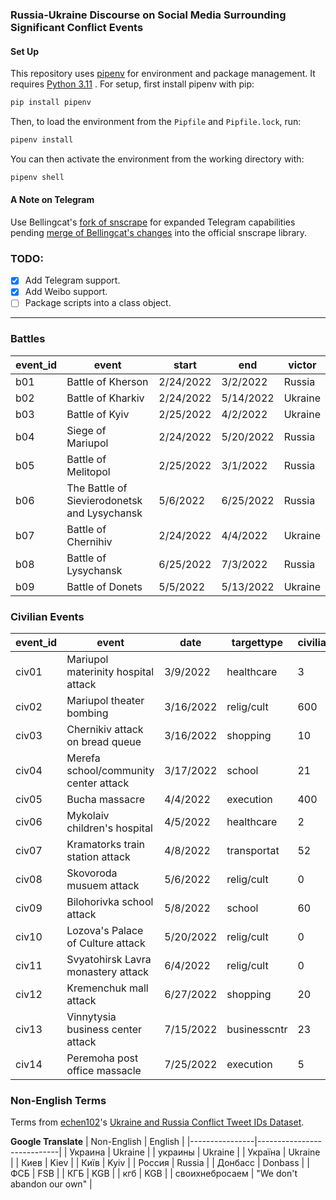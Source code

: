 ### Russia-Ukraine Discourse on Social Media Surrounding Significant Conflict Events

#### Set Up
This repository uses [pipenv](https://github.com/pypa/pipenv) for environment and package management. It requires [Python 3.11](https://www.python.org/downloads/)
. 
For setup, first install pipenv with pip:

```bash
pip install pipenv
```

Then, to load the environment from the `Pipfile` and `Pipfile.lock`, run:

```bash
pipenv install
```

You can then activate the environment from the working directory with:

```bash
pipenv shell
```

#### A Note on Telegram

Use Bellingcat's [fork of snscrape](https://github.com/bellingcat/snscrape) for expanded Telegram capabilities pending [merge of Bellingcat's changes](https://github.com/JustAnotherArchivist/snscrape/pull/413) into the official snscrape library.

### TODO:

- [x] Add Telegram support.
- [x] Add Weibo support.
- [ ] Package scripts into a class object.

---

### Battles

| event_id | event                                        | start     | end       | victor  |
|----------|----------------------------------------------|-----------|-----------|---------|
| b01      | Battle of Kherson                            | 2/24/2022 | 3/2/2022  | Russia  |
| b02      | Battle of Kharkiv                            | 2/24/2022 | 5/14/2022 | Ukraine |
| b03      | Battle of Kyiv                               | 2/25/2022 | 4/2/2022  | Ukraine |
| b04      | Siege of Mariupol                            | 2/24/2022 | 5/20/2022 | Russia  |
| b05      | Battle of Melitopol                          | 2/25/2022 | 3/1/2022  | Russia  |
| b06      | The Battle of Sievierodonetsk and Lysychansk | 5/6/2022  | 6/25/2022 | Russia  |
| b07      | Battle of Chernihiv                          | 2/24/2022 | 4/4/2022  | Ukraine |
| b08      | Battle of Lysychansk                         | 6/25/2022 | 7/3/2022  | Russia  |
| b09      | Battle of Donets                             | 5/5/2022  | 5/13/2022 | Ukraine |

### Civilian Events

| event_id | event                                 | date      | targettype   | civiliandeath |
|----------|---------------------------------------|-----------|--------------|---------------|
| civ01    | Mariupol materinity hospital attack   | 3/9/2022  | healthcare   | 3             |
| civ02    | Mariupol theater bombing              | 3/16/2022 | relig/cult   | 600           |
| civ03    | Chernikiv attack on bread queue       | 3/16/2022 | shopping     | 10            |
| civ04    | Merefa school/community center attack | 3/17/2022 | school       | 21            |
| civ05    | Bucha massacre                        | 4/4/2022  | execution    | 400           |
| civ06    | Mykolaiv children's hospital          | 4/5/2022  | healthcare   | 2             |
| civ07    | Kramatorks train station attack       | 4/8/2022  | transportat  | 52            |
| civ08    | Skovoroda musuem attack               | 5/6/2022  | relig/cult   | 0             |
| civ09    | Bilohorivka school  attack            | 5/8/2022  | school       | 60            |
| civ10    | Lozova's Palace of Culture attack     | 5/20/2022 | relig/cult   | 0             |
| civ11    | Svyatohirsk Lavra monastery attack    | 6/4/2022  | relig/cult   | 0             |
| civ12    | Kremenchuk mall attack                | 6/27/2022 | shopping     | 20            |
| civ13    | Vinnytysia business center attack     | 7/15/2022 | businesscntr | 23            |
| civ14    | Peremoha post office massacle         | 7/25/2022 | execution    | 5             |

### Non-English Terms
Terms from [echen102](https://github.com/echen102)'s [Ukraine and Russia Conflict Tweet IDs Dataset](https://github.com/echen102/ukraine-russia).

**Google Translate**
| Non-English    | English                    |
|----------------|----------------------------|
| Украина        | Ukraine                    |
| украины        | Ukraine                    |
| Україна        | Ukraine                    |
| Киев           | Kiev                       |
| Київ           | Kyiv                       |
| Россия         | Russia                     |
| Донбасс        | Donbass                    |
| ФСБ            | FSB                        |
| КГБ            | KGB                        |
| кгб            | KGB                        |
| своихнебросаем | "We don't abandon our own" |
